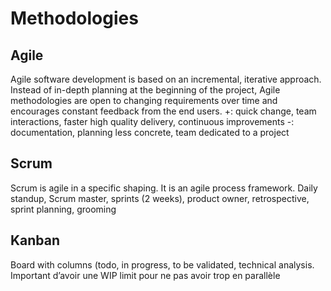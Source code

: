 # Methodologies

## Agile

Agile software development is based on an incremental, iterative approach. Instead of in-depth planning at the beginning of the project, Agile methodologies are open to changing requirements over time and encourages constant feedback from the end users.
+: quick change, team interactions, faster high quality delivery, continuous improvements
-: documentation, planning less concrete, team dedicated to a project

## Scrum

Scrum is agile in a specific shaping. It is an agile process framework.
Daily standup, Scrum master, sprints (2 weeks), product owner, retrospective, sprint planning, grooming

## Kanban

Board with columns (todo, in progress, to be validated, technical analysis. Important d’avoir une WIP limit pour ne pas avoir trop en parallèle
